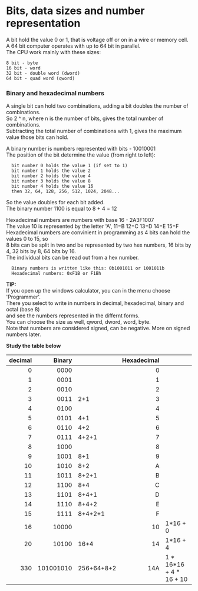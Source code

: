 # Bits, data sizes and number representation
A bit hold the value 0 or 1, that is voltage off or on in a wire or memory cell. <br>
A 64 bit computer operates with up to 64 bit in parallel. <br>
The CPU work mainly with these sizes: <br>
```
8 bit - byte
16 bit - word
32 bit - double word (dword)
64 bit - quad word (qword)
```

### Binary and hexadecimal numbers
A single bit can hold two combinations, adding a bit doubles the number of combinations. <br>
So 2 ^ n, where n is the number of bits, gives the total number of combinations. <br>
Subtracting the total number of combinations with 1, gives the maximum value those bits can hold. <br>

A binary number is numbers represented with bits - 10010001 <br>
The position of the bit determine the value (from right to left): <br>
```
  bit number 0 holds the value 1 (if set to 1)
  bit number 1 holds the value 2
  bit number 2 holds the value 4
  bit number 3 holds the value 8
  bit number 4 holds the value 16
  then 32, 64, 128, 256, 512, 1024, 2048...
```
So the value doubles for each bit added. <br>
The binary number 1100 is equal to 8 + 4 = 12

Hexadecimal numbers are numbers with base 16 - 2A3F1007 <br>
The value 10 is represented by the letter 'A', 11=B 12=C 13=D 14=E 15=F <br>
Hexadecimal numbers are convinient in programming as 4 bits can hold the values 0 to 15, so <br>
8 bits can be split in two and be represented by two hex numbers, 16 bits by 4, 32 bits by 8, 64 bits by 16. <br>
The individual bits can be read out from a hex number. <br>
```
  Binary numbers is written like this: 0b1001011 or 1001011b
  Hexadecimal numbers: 0xF1B or F1Bh
```
**TIP:** <br>
If you open up the windows calculator, you can in the menu choose 'Programmer'. <br>
There you select to write in numbers in decimal, hexadecimal, binary and octal (base 8) <br>
and see the numbers represented in the differnt forms. <br>
You can choose the size as well, qword, dword, word, byte. <br>
Note that numbers are considered signed, can be negative. More on signed numbers later.


**Study the table below**

| decimal | Binary | | Hexadecimal | |
| ---: | ---: | :--- | ---: | :--- |
| 0 | 0000 | | 0 | |
| 1 | 0001 | | 1 | |
| 2 | 0010 | | 2 | |
| 3 | 0011 | 2+1 | 3 | |
| 4 | 0100 | | 4 | |
| 5 | 0101 | 4+1 | 5 | |
| 6 | 0110 | 4+2 | 6 | |
| 7 | 0111 | 4+2+1 | 7 | |
| 8 | 1000 | | 8 | |
| 9 | 1001 | 8+1 | 9 | |
| 10 | 1010 | 8+2 | A | |
| 11 | 1011 | 8+2+1 | B | |
| 12 | 1100 | 8+4 | C | |
| 13 | 1101 | 8+4+1 | D | |
| 14 | 1110 | 8+4+2 | E | |
| 15 | 1111 | 8+4+2+1 | F | |
| 16 | 10000 | | 10 | 1*16 + 0 |
| 20 | 10100 | 16+4 | 14 | 1*16 + 4 |
| 330 | 101001010 | 256+64+8+2 | 14A | 1 * 16*16 + 4 * 16 + 10 |
